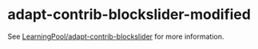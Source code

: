 adapt-contrib-blockslider-modified
==================================

See [LearningPool/adapt-contrib-blockslider](https://github.com/LearningPool/adapt-contrib-blockslider) for more information.
